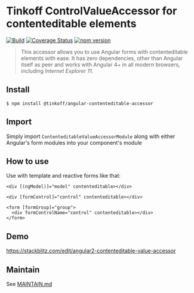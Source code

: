 # Tinkoff ControlValueAccessor for contenteditable elements
[![Build](https://travis-ci.org/TinkoffCreditSystems/angular-contenteditable-accessor.svg?branch=master)](https://travis-ci.org/TinkoffCreditSystems/angular-contenteditable-accessor)
[![Coverage Status](https://coveralls.io/repos/github/TinkoffCreditSystems/angular-contenteditable-accessor/badge.svg?branch=master)](https://coveralls.io/github/TinkoffCreditSystems/angular-contenteditable-accessor?branch=master)
[![npm version](https://badge.fury.io/js/%40tinkoff%2Fangular-contenteditable-accessor.svg)](https://www.npmjs.com/package/@tinkoff/angular-contenteditable-accessor)

> This accessor allows you to use Angular forms with contenteditable elements with ease. It has zero dependencies, other than Angular itself as peer and works with Angular 4+ in all modern browsers, including _Internet Explorer 11_.

## Install

```
$ npm install @tinkoff/angular-contenteditable-accessor
```

## Import

Simply import `ContenteditableValueAccessorModule` along with either Angular's form modules into your component's module

## How to use

Use with template and reactive forms like that:

    <div [(ngModel)]="model" contenteditable></div>

    <div [formControl]="control" contenteditable></div>

    <form [formGroup]="group">
      <div formControlName="control" contenteditable></div>
    </form>

## Demo

https://stackblitz.com/edit/angular2-contenteditable-value-accessor

## Maintain

See [MAINTAIN.md](MAINTAIN.md)
